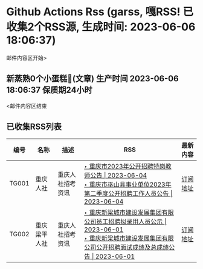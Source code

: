 # Github Actions Rss (garss, 嘎RSS! 已收集2个RSS源, 生成时间: 2023-06-06 18:06:37)

邮件内容区开始>
<h2>新蒸熟0个小蛋糕🍰(文章) 生产时间 2023-06-06 18:06:37 保质期24小时</h2>



<邮件内容区结束

## 已收集RSS列表

| 编号 | 名称 | 描述 | RSS  |  最新内容 |
| --- | --- | --- | --- |  --- |
| TG001 | 重庆人社 | 重庆人社招考资讯 | [‣ 重庆市2023年公开招聘特岗教师公告 \| 2023-06-04](https://rlsbj.cq.gov.cn/zwxx_182/sydw/202306/t20230605_12031629.html)<br/>[‣ 重庆市巫山县事业单位2023年第二季度公开招聘工作人员公告 \| 2023-06-04](https://rlsbj.cq.gov.cn/zwxx_182/sydw/202306/t20230602_12024472.html)  |  [订阅地址](https://rss.xudadi.com/gov/chongqing/rlsbj/sydw/) |
| TG002 | 重庆梁平人社 | 重庆人社招考资讯 | [‣ 重庆新梁城市建设发展集团有限公司员工招聘拟录用人员公示 \| 2023-06-01](http://www.cqlp.gov.cn/rlsbj/zwgk_28909/ryzp/202306/t20230602_12025430.html)<br/>[‣ 重庆新梁城市建设发展集团有限公司公开招聘面试成绩及总成绩公告 \| 2023-06-01](http://www.cqlp.gov.cn/rlsbj/zwgk_28909/ryzp/202305/t20230522_11986600.html)  |  [订阅地址](https://rss.xudadi.com/gov/chongqing/rlsbj/lpzk/) |
